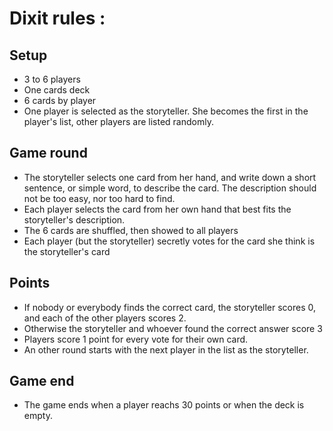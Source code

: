 # Dixit rules :

## Setup

 - 3 to 6 players
 - One cards deck
 - 6 cards by player
 - One player is selected as the storyteller. She becomes the first in the player's list, other players are listed randomly.

## Game round

 - The storyteller selects one card from her hand, and write down a short sentence, or simple word, to describe the card. The description should not be too easy, nor too hard to find.
 - Each player selects the card from her own hand that best fits the storyteller's description.
 - The 6 cards are shuffled, then showed to all players
 - Each player (but the storyteller) secretly votes for the card she think is the storyteller's card

## Points

 - If nobody or everybody finds the correct card, the storyteller scores 0, and each of the other players scores 2.
 - Otherwise the storyteller and whoever found the correct answer score 3
 - Players score 1 point for every vote for their own card.
 - An other round starts with the next player in the list as the storyteller.

## Game end

 - The game ends when a player reachs 30 points or when the deck is empty.